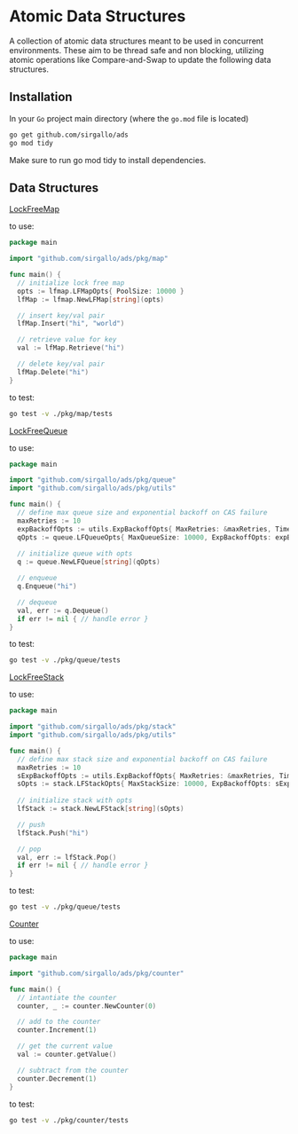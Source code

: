 # Atomic Data Structures

A collection of atomic data structures meant to be used in concurrent environments. These aim to be thread safe and non blocking, utilizing atomic operations like Compare-and-Swap to update the following data structures.


## Installation

In your `Go` project main directory (where the `go.mod` file is located)
```bash
go get github.com/sirgallo/ads
go mod tidy
```

Make sure to run go mod tidy to install dependencies.


## Data Structures

[LockFreeMap](./docs/LockFreeMap.md)

to use:
```go
package main

import "github.com/sirgallo/ads/pkg/map"

func main() {
  // initialize lock free map
  opts := lfmap.LFMapOpts{ PoolSize: 10000 }
  lfMap := lfmap.NewLFMap[string](opts)

  // insert key/val pair
  lfMap.Insert("hi", "world")

  // retrieve value for key
  val := lfMap.Retrieve("hi")

  // delete key/val pair
  lfMap.Delete("hi")
}
```

to test:
```bash
go test -v ./pkg/map/tests
```


[LockFreeQueue](./docs/LockFreeQueue.md)

to use:
```go
package main

import "github.com/sirgallo/ads/pkg/queue"
import "github.com/sirgallo/ads/pkg/utils"

func main() {
  // define max queue size and exponential backoff on CAS failure
  maxRetries := 10
  expBackoffOpts := utils.ExpBackoffOpts{ MaxRetries: &maxRetries, TimeoutInMicroseconds: 1 }
  qOpts := queue.LFQueueOpts{ MaxQueueSize: 10000, ExpBackoffOpts: expBackoffOpts }
	
  // initialize queue with opts
  q := queue.NewLFQueue[string](qOpts)

  // enqueue
  q.Enqueue("hi")

  // dequeue
  val, err := q.Dequeue()
  if err != nil { // handle error }
}
```

to test:
```bash
go test -v ./pkg/queue/tests
```


[LockFreeStack](./docs/LockFreeStack.md)

to use:
```go
package main

import "github.com/sirgallo/ads/pkg/stack"
import "github.com/sirgallo/ads/pkg/utils"

func main() {
  // define max stack size and exponential backoff on CAS failure
  maxRetries := 10
  sExpBackoffOpts := utils.ExpBackoffOpts{ MaxRetries: &maxRetries, TimeoutInMicroseconds: 10 }
  sOpts := stack.LFStackOpts{ MaxStackSize: 10000, ExpBackoffOpts: sExpBackoffOpts }
	
  // initialize stack with opts
  lfStack := stack.NewLFStack[string](sOpts)

  // push
  lfStack.Push("hi")

  // pop
  val, err := lfStack.Pop()
  if err != nil { // handle error }
}
```

to test:
```bash
go test -v ./pkg/queue/tests
```


[Counter](./pkg/counter/Counter.go)

to use:
```go
package main

import "github.com/sirgallo/ads/pkg/counter"

func main() {
  // intantiate the counter
  counter, _ := counter.NewCounter(0)

  // add to the counter
  counter.Increment(1)

  // get the current value
  val := counter.getValue()

  // subtract from the counter
  counter.Decrement(1)
}
```

to test:
```bash
go test -v ./pkg/counter/tests
```